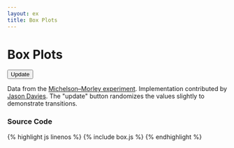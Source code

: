 ```yaml
---
layout: ex
title: Box Plots
---
```


# Box Plots

<div id="chart">
  <button class="first last" onclick="transition()">
    Update
  </button><p/>
</div>

<link type="text/css" rel="stylesheet" href="button.css"/>
<link type="text/css" rel="stylesheet" href="box.css"/>
<script type="text/javascript" src="../d3.csv.js?1.25.0"> </script>
<script type="text/javascript" src="../d3.chart.js?1.25.0"> </script>
<script type="text/javascript" src="box.js"> </script>

Data from the [Michelson–Morley experiment](http://en.wikipedia.org/wiki/Michelson%E2%80%93Morley_experiment).
Implementation contributed by [Jason Davies](http://www.jasondavies.com/). The
"update" button randomizes the values slightly to demonstrate transitions.

### Source Code

{% highlight js linenos %}
{% include box.js %}
{% endhighlight %}
